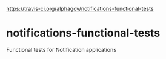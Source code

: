 https://travis-ci.org/alphagov/notifications-functional-tests

# notifications-functional-tests
Functional tests for Notification applications
